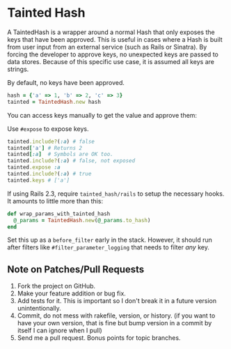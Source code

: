 # Tainted Hash

A TaintedHash is a wrapper around a normal Hash that only exposes the keys that
have been approved.  This is useful in cases where a Hash is built from user
input from an external service (such as Rails or Sinatra).  By forcing the 
developer to approve keys, no unexpected keys are passed to data stores.
Because of this specific use case, it is assumed all keys are strings.

By default, no keys have been approved.

```ruby
hash = {'a' => 1, 'b' => 2, 'c' => 3}
tainted = TaintedHash.new hash
```

You can access keys manually to get the value and approve them:

Use `#expose` to expose keys.

```ruby
tainted.include?(:a) # false
tainted['a'] # Returns 2
tainted[:a]  # Symbols are OK too.
tainted.include?(:a) # false, not exposed
tainted.expose :a
tainted.include?(:a) # true
tainted.keys # ['a']
```

If using Rails 2.3, require `tainted_hash/rails` to setup the necessary hooks.
It amounts to little more than this:

```ruby
def wrap_params_with_tainted_hash
  @_params = TaintedHash.new(@_params.to_hash)
end
```

Set this up as a `before_filter` early in the stack.  However, it should run
after filters like `#filter_parameter_logging` that needs to filter _any_
key.

## Note on Patches/Pull Requests
1. Fork the project on GitHub.
2. Make your feature addition or bug fix.
3. Add tests for it. This is important so I don't break it in a future version
   unintentionally.
4. Commit, do not mess with rakefile, version, or history. (if you want to have
   your own version, that is fine but bump version in a commit by itself I can
   ignore when I pull)
5. Send me a pull request. Bonus points for topic branches.

